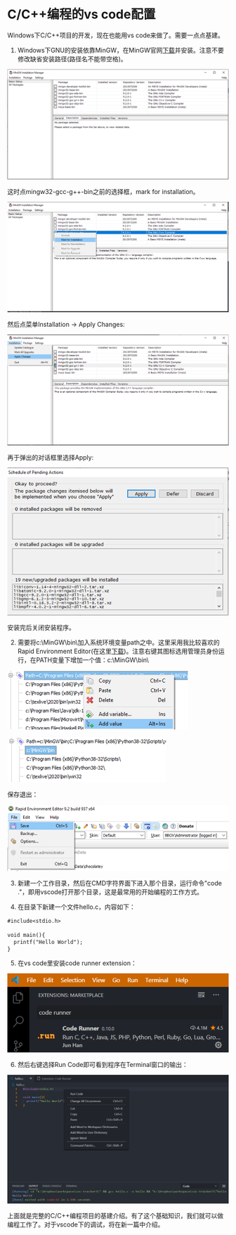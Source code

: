 # C/C++编程的vs code配置

Windows下C/C++项目的开发，现在也能用vs code来做了。需要一点点基建。

1. Windows下GNU的安装依靠MinGW，在MinGW官网[下载](https://osdn.net/projects/mingw/downloads/68260/mingw-get-setup.exe/)并安装。注意不要修改缺省安装路径(路径名不能带空格)。

![](2020-06-07-03-16-05.png)

这时点mingw32-gcc-g++-bin之前的选择框，mark for installation。

![](2020-06-07-03-17-14.png)

然后点菜单Installation -> Apply Changes:

![](2020-06-07-03-18-13.png)

再于弹出的对话框里选择Apply:

![](2020-06-07-03-19-38.png)

安装完后关闭安装程序。

2. 需要将c:\MinGW\bin\加入系统环境变量path之中。这里采用我比较喜欢的Rapid Environment Editor(在这里[下载](https://www.rapidee.com/en/download))。注意右键其图标选用管理员身份运行，在PATH变量下增加一个值：c:\MinGW\bin\

![](2020-06-07-03-26-56.png)

![](2020-06-07-03-27-29.png)

保存退出：

![](2020-06-07-03-28-03.png)

3. 新建一个工作目录，然后在CMD字符界面下进入那个目录，运行命令"code ."，即用vscode打开那个目录，这是最常用的开始编程的工作方式。

4. 在目录下新建一个文件hello.c，内容如下：

```
#include<stdio.h>

void main(){
  printf("Hello World");
}
```

5. 在vs code里安装code runner extension：

![](2020-06-07-03-46-14.png)

6. 然后右键选择Run Code即可看到程序在Terminal窗口的输出：

![](2020-06-07-03-47-26.png)

上面就是完整的C/C++编程项目的基建介绍。有了这个基础知识，我们就可以做编程工作了。对于vscode下的调试，将在新一篇中介绍。
